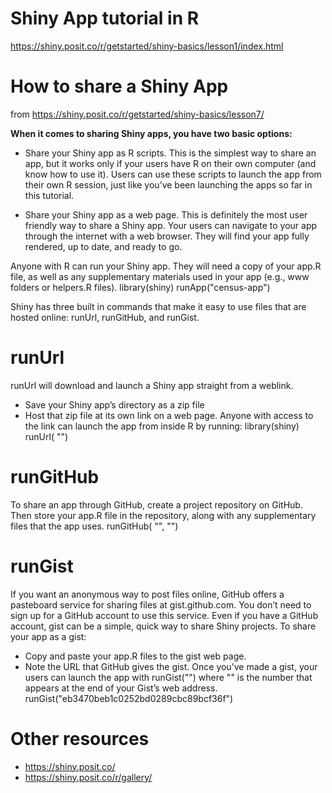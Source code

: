# Shiny App tutorial in R

https://shiny.posit.co/r/getstarted/shiny-basics/lesson1/index.html

# How to share a Shiny App

from https://shiny.posit.co/r/getstarted/shiny-basics/lesson7/

**When it comes to sharing Shiny apps, you have two basic options:**

- Share your Shiny app as R scripts. This is the simplest way to share an app, but it works only if your users have R on their own computer (and know how to use it). Users can use these scripts to launch the app from their own R session, just like you’ve been launching the apps so far in this tutorial.

- Share your Shiny app as a web page. This is definitely the most user friendly way to share a Shiny app. Your users can navigate to your app through the internet with a web browser. They will find your app fully rendered, up to date, and ready to go.

Anyone with R can run your Shiny app. They will need a copy of your app.R file, as well as any supplementary materials used in your app (e.g., www folders or helpers.R files).
library(shiny)
runApp("census-app")

Shiny has three built in commands that make it easy to use files that are hosted online: runUrl, runGitHub, and runGist.

# runUrl
runUrl will download and launch a Shiny app straight from a weblink.
- Save your Shiny app’s directory as a zip file
- Host that zip file at its own link on a web page. Anyone with access to the link can launch the app from inside R by running:
  library(shiny)
  runUrl( "<the weblink>")

# runGitHub
To share an app through GitHub, create a project repository on GitHub. Then store your app.R file in the repository, along with any supplementary files that the app uses.
runGitHub( "<your repository name>", "<your user name>")

# runGist
If you want an anonymous way to post files online, GitHub offers a pasteboard service for sharing files at gist.github.com. You don’t need to sign up for a GitHub account to use this service. Even if you have a GitHub account, gist can be a simple, quick way to share Shiny projects.
To share your app as a gist:
- Copy and paste your app.R files to the gist web page.
- Note the URL that GitHub gives the gist.
Once you’ve made a gist, your users can launch the app with runGist("<gist number>") where "<gist number>" is the number that appears at the end of your Gist’s web address.
runGist("eb3470beb1c0252bd0289cbc89bcf36f")

# Other resources
- https://shiny.posit.co/
- https://shiny.posit.co/r/gallery/
